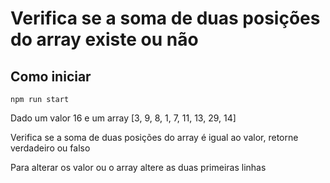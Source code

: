 # Verifica se a soma de duas posições do array existe ou não

## Como iniciar

```
npm run start
```

Dado um valor 16 e um array [3, 9, 8, 1, 7, 11, 13, 29, 14]

Verifica se a soma de duas posições do array é igual ao valor, retorne verdadeiro ou falso

Para alterar os valor ou o array altere as duas primeiras linhas
